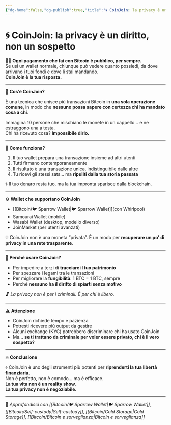 ```yaml
---
{"dg-home":false,"dg-publish":true,"title":"🌀 CoinJoin: la privacy è un diritto, non un sospetto","tags":["Bitcoin","Privacy","CoinJoin","SelfCustody","SparrowWallet"],"date":"2025-07-09","permalink":"/bitcoin/coin-join/","dgPassFrontmatter":true}
---
```



# 🌀 CoinJoin: la privacy è un diritto, non un sospetto

🕵️‍♂️ **Ogni pagamento che fai con Bitcoin è pubblico, per sempre.**  
Se usi un wallet normale, chiunque può vedere quanto possiedi, da dove arrivano i tuoi fondi e dove li stai mandando.  
**CoinJoin è la tua risposta.**

---

🔄 **Cos’è CoinJoin?**

È una tecnica che unisce più transazioni Bitcoin in **una sola operazione comune**, in modo che **nessuno possa sapere con certezza chi ha mandato cosa a chi**.

Immagina 10 persone che mischiano le monete in un cappello… e ne estraggono una a testa.  
Chi ha ricevuto cosa? **Impossibile dirlo.**

---

🔐 **Come funziona?**

1. Il tuo wallet prepara una transazione insieme ad altri utenti  
2. Tutti firmano contemporaneamente  
3. Il risultato è una transazione unica, indistinguibile dalle altre  
4. Tu ricevi gli stessi sats… ma **ripuliti dalla tua storia passata**

🌀 Il tuo denaro resta tuo, ma la tua impronta sparisce dalla blockchain.

---

⚙️ **Wallet che supportano CoinJoin**

- [[Bitcoin/🐦 Sparrow Wallet\|🐦 Sparrow Wallet]](con Whirlpool)  
- Samourai Wallet (mobile)  
- Wasabi Wallet (desktop, modello diverso)  
- JoinMarket (per utenti avanzati)

💡 CoinJoin non è una moneta “privata”. È un modo per **recuperare un po’ di privacy in una rete trasparente**.

---

🧠 **Perché usare CoinJoin?**

- Per impedire a terzi di **tracciare il tuo patrimonio**  
- Per spezzare i legami tra le transazioni  
- Per migliorare la **fungibilità**: 1 BTC = 1 BTC, sempre  
- Perché **nessuno ha il diritto di spiarti senza motivo**

🔓 *La privacy non è per i criminali. È per chi è libero.*

---

⚠️ **Attenzione**

- CoinJoin richiede tempo e pazienza  
- Potresti ricevere più output da gestire  
- Alcuni exchange (KYC) potrebbero discriminare chi ha usato CoinJoin  
- Ma… **se ti trattano da criminale per voler essere privato, chi è il vero sospetto?**

---

🔥 **Conclusione**

🌀 CoinJoin è uno degli strumenti più potenti per **riprenderti la tua libertà finanziaria**.  
Non è perfetto, non è comodo… ma è efficace.  
**La tua vita non è un reality show.  
La tua privacy non è negoziabile.**

---

🔗 _Approfondisci con [[Bitcoin/🐦 Sparrow Wallet\|🐦 Sparrow Wallet]], [[Bitcoin/Self-custody\|Self-custody]], [[Bitcoin/Cold Storage\|Cold Storage]], [[Bitcoin/Bitcoin e sorveglianza\|Bitcoin e sorveglianza]]_